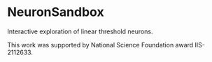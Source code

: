 # NeuronSandbox
Interactive exploration of linear threshold neurons.

This work was supported by National Science Foundation award IIS-2112633.
